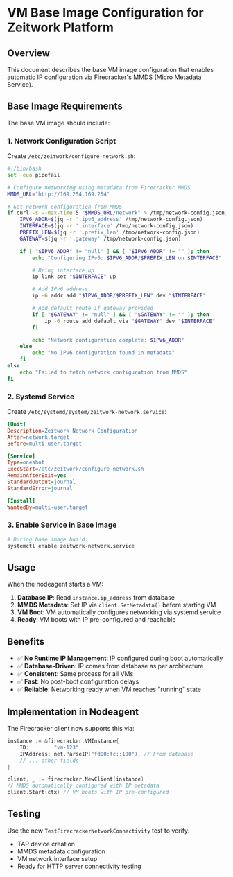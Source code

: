 # VM Base Image Configuration for Zeitwork Platform

## Overview

This document describes the base VM image configuration that enables automatic IP configuration via Firecracker's MMDS (Micro Metadata Service).

## Base Image Requirements

The base VM image should include:

### 1. Network Configuration Script

Create `/etc/zeitwork/configure-network.sh`:

```bash
#!/bin/bash
set -euo pipefail

# Configure networking using metadata from Firecracker MMDS
MMDS_URL="http://169.254.169.254"

# Get network configuration from MMDS
if curl -s --max-time 5 "$MMDS_URL/network" > /tmp/network-config.json; then
    IPV6_ADDR=$(jq -r '.ipv6_address' /tmp/network-config.json)
    INTERFACE=$(jq -r '.interface' /tmp/network-config.json)
    PREFIX_LEN=$(jq -r '.prefix_len' /tmp/network-config.json)
    GATEWAY=$(jq -r '.gateway' /tmp/network-config.json)

    if [ "$IPV6_ADDR" != "null" ] && [ "$IPV6_ADDR" != "" ]; then
        echo "Configuring IPv6: $IPV6_ADDR/$PREFIX_LEN on $INTERFACE"

        # Bring interface up
        ip link set "$INTERFACE" up

        # Add IPv6 address
        ip -6 addr add "$IPV6_ADDR/$PREFIX_LEN" dev "$INTERFACE"

        # Add default route if gateway provided
        if [ "$GATEWAY" != "null" ] && [ "$GATEWAY" != "" ]; then
            ip -6 route add default via "$GATEWAY" dev "$INTERFACE"
        fi

        echo "Network configuration complete: $IPV6_ADDR"
    else
        echo "No IPv6 configuration found in metadata"
    fi
else
    echo "Failed to fetch network configuration from MMDS"
fi
```

### 2. Systemd Service

Create `/etc/systemd/system/zeitwork-network.service`:

```ini
[Unit]
Description=Zeitwork Network Configuration
After=network.target
Before=multi-user.target

[Service]
Type=oneshot
ExecStart=/etc/zeitwork/configure-network.sh
RemainAfterExit=yes
StandardOutput=journal
StandardError=journal

[Install]
WantedBy=multi-user.target
```

### 3. Enable Service in Base Image

```bash
# During base image build:
systemctl enable zeitwork-network.service
```

## Usage

When the nodeagent starts a VM:

1. **Database IP**: Read `instance.ip_address` from database
2. **MMDS Metadata**: Set IP via `client.SetMetadata()` before starting VM
3. **VM Boot**: VM automatically configures networking via systemd service
4. **Ready**: VM boots with IP pre-configured and reachable

## Benefits

- ✅ **No Runtime IP Management**: IP configured during boot automatically
- ✅ **Database-Driven**: IP comes from database as per architecture
- ✅ **Consistent**: Same process for all VMs
- ✅ **Fast**: No post-boot configuration delays
- ✅ **Reliable**: Networking ready when VM reaches "running" state

## Implementation in Nodeagent

The Firecracker client now supports this via:

```go
instance := &firecracker.VMInstance{
    ID:        "vm-123",
    IPAddress: net.ParseIP("fd00:fc::100"), // From database
    // ... other fields
}

client, _ := firecracker.NewClient(instance)
// MMDS automatically configured with IP metadata
client.Start(ctx) // VM boots with IP pre-configured
```

## Testing

Use the new `TestFirecrackerNetworkConnectivity` test to verify:

- TAP device creation
- MMDS metadata configuration
- VM network interface setup
- Ready for HTTP server connectivity testing
